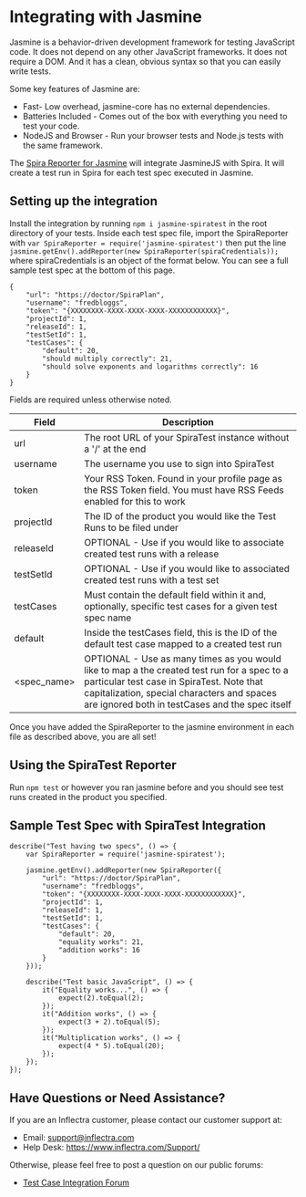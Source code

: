 # Integrating with Jasmine

Jasmine is a behavior-driven development framework for testing JavaScript code. It does not depend on any other JavaScript frameworks. It does not require a DOM. And it has a clean, obvious syntax so that you can easily write tests.

Some key features of Jasmine are:

* Fast- Low overhead, jasmine-core has no external dependencies.
* Batteries Included - Comes out of the box with everything you need to test your code.
* NodeJS and Browser - Run your browser tests and Node.js tests with the same framework.

The [Spira Reporter for Jasmine](https://www.npmjs.com/package/jasmine-spiratest) will integrate JasmineJS with Spira. It will create a test run in Spira for each test spec executed in Jasmine.


## Setting up the integration
Install the integration by running `npm i jasmine-spiratest` in the root directory of your tests. Inside each test spec file, import the SpiraReporter with `var SpiraReporter = require('jasmine-spiratest')` then put the line `jasmine.getEnv().addReporter(new SpiraReporter(spiraCredentials));` where spiraCredentials is an object of the format below. You can see a full sample test spec at the bottom of this page.

```
{
    "url": "https://doctor/SpiraPlan",
    "username": "fredbloggs",
    "token": "{XXXXXXXX-XXXX-XXXX-XXXX-XXXXXXXXXXXX}",
    "projectId": 1,
    "releaseId": 1,
    "testSetId": 1,
    "testCases": {
        "default": 20,
        "should multiply correctly": 21,
        "should solve exponents and logarithms correctly": 16
    }
}
```

Fields are required unless otherwise noted.

| Field       | Description |
|-------------|-------------|
| url         | The root URL of your SpiraTest instance without a '/' at the end |
| username    | The username you use to sign into SpiraTest |
| token       | Your RSS Token. Found in your profile page as the RSS Token field. You must have RSS Feeds enabled for this to work |
| projectId   | The ID of the product you would like the Test Runs to be filed under |
| releaseId   | OPTIONAL - Use if you would like to associate created test runs with a release |
| testSetId   | OPTIONAL - Use if you would like to associated created test runs with a test set |
| testCases   | Must contain the default field within it and, optionally, specific test cases for a given test spec name |
| default     | Inside the testCases field, this is the ID of the default test case mapped to a created test run |
| <spec_name> |	OPTIONAL - Use as many times as you would like to map a the created test run for a spec to a particular test case in SpiraTest. Note that capitalization, special characters and spaces are ignored both in testCases and the spec itself |
Once you have added the SpiraReporter to the jasmine environment in each file as described above, you are all set!

## Using the SpiraTest Reporter
Run `npm test` or however you ran jasmine before and you should see test runs created in the product you specified.

## Sample Test Spec with SpiraTest Integration
```
describe("Test having two specs", () => {
    var SpiraReporter = require('jasmine-spiratest');
 
    jasmine.getEnv().addReporter(new SpiraReporter({
        "url": "https://doctor/SpiraPlan",
        "username": "fredbloggs",
        "token": "{XXXXXXXX-XXXX-XXXX-XXXX-XXXXXXXXXXXX}",
        "projectId": 1,
        "releaseId": 1,
        "testSetId": 1,
        "testCases": {
            "default": 20,
            "equality works": 21,
            "addition works": 16
        }
    }));
 
    describe("Test basic JavaScript", () => {
        it("Equality works...", () => {
            expect(2).toEqual(2);
        });
        it("Addition works", () => {
            expect(3 + 2).toEqual(5);
        });
        it("Multiplication works", () => {
            expect(4 * 5).toEqual(20);
        });
    });
});
```

## Have Questions or Need Assistance?
If you are an Inflectra customer, please contact our customer support at:
- Email: support@inflectra.com
- Help Desk: https://www.inflectra.com/Support/

Otherwise, please feel free to post a question on our public forums:
- [Test Case Integration Forum](https://www.inflectra.com/Support/Forum/integrations/unit-testing/List.aspx)